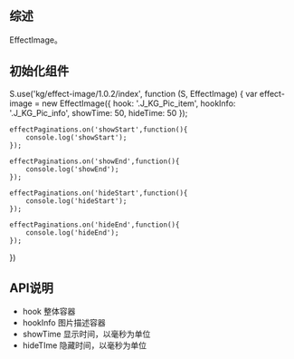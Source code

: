 ## 综述

EffectImage。

## 初始化组件

  S.use('kg/effect-image/1.0.2/index', function (S, EffectImage) {
    var effect-image = new EffectImage({
      hook: '.J_KG_Pic_item',
      hookInfo: '.J_KG_Pic_info',
      showTime: 50,
      hideTime: 50
    });

    effectPaginations.on('showStart',function(){
        console.log('showStart');
    });

    effectPaginations.on('showEnd',function(){
        console.log('showEnd');
    });

    effectPaginations.on('hideStart',function(){
        console.log('hideStart');
    });

    effectPaginations.on('hideEnd',function(){
        console.log('hideEnd');
    });
  })

## API说明

* hook 整体容器
* hookInfo 图片描述容器
* showTime 显示时间，以毫秒为单位
* hideTIme 隐藏时间，以毫秒为单位
